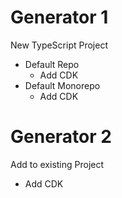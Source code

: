 Generator 1
=============
New TypeScript Project

- Default Repo
    - Add CDK
- Default Monorepo
    - Add CDK


Generator 2
=============

Add to existing Project

- Add CDK





